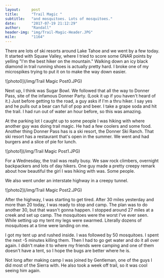 ```yaml
---
layout:     post
title:      "Trail Magic "
subtitle:   "and mosquitoes. Lots of mosquitoes."
date:       "2017-07-19 21:12:29"
author:     "Randall"
header-img: "img/Trail-Magic-Header.JPG"
mile:       "1164"
---
```

There are lots of ski resorts around Lake Tahoe and we went by a few today. It started with Squaw Valley, where I tried to score some GNAR points by yelling "I'm the best hiker on the mountain." Walking down an icy black diamond in trail running shoes is actually pretty hard. I broke one of my microspikes trying to put it on to make the way down easier.

![photo0](/img/Trail Magic Post0.JPG)

Next up, I think was Sugar Bowl. We followed that all the way to Donner Pass, site of the infamous Donner Party. (Look it up if you haven't heard of it.) Just before getting to the road, a guy asks if I'm a thru hiker. I say yes and he pulls out a bear can full of pop and beer. I take a grape soda and hit the trail. I had run out of water an hour before, so this was amazing.

At the parking lot I caught up to some people I was hiking with where another guy was doing trail magic. He had a few coolers and some food. Another thing Donner Pass has is a ski resort, the Donner Ski Ranch. That ski resort has a restaurant that's open in the summer. We went and had burgers and a slice of pie for lunch.

![photo1](/img/Trail Magic Post1.JPG)

For a Wednesday, the trail was really busy. We saw rock climbers, overnight backpackers and lots of day hikers. One guy made a pretty creepy remark about how beautiful the girl I was hiking with was. Some people.

We also went under an interstate highway in a creepy tunnel.

![photo2](/img/Trail Magic Post2.JPG)

After the highway, I was starting to get tired. After 30 miles yesterday and more than 20 today, I was ready to stop and camp. The plan was to do another 30, but that wasn't gonna happen. I stopped around 27 miles at a creek and set up camp. The mosquitoes were the worst I've ever seen. While setting up my tent my legs were swarmed. Literally dozens of mosquitoes at a time were landing on me.

I got my tent up and rushed inside. I was followed by 50 mosquitoes. I spent the next -5 minutes killing them. Then I had to go get water and do it all over again. I didn't make it to where my friends were camping and one of them doesn't have a tent, so I hope the bugs are better where he is.

Not long after making camp I was joined by Gentleman, one of the guys I did most of the Sierra with. He also took a week off trail, so it was cool seeing him again.
